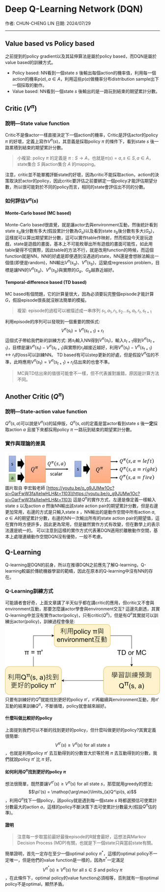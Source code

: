 # Deep Q-Learning Network (DQN)

作者: CHUN-CHENG LIN
日期: 2024/07/29

---

## Value based vs Policy based

之前提到的policy gradient以及其延伸算法是屬於policy based，而DQN是屬於value based的訓練方式。

+ Policy based: NN看到一個state $s$ 後輸出每個action的機率值，利用每一個action的機率$p(a), a \in A$，利用這些$p(a)$做機率分布distribution sample出下一個採取的動作。
+ Value based: NN看到一個state $s$ 後輸出的是一路玩到結束的期望累計分數。

## Critic ($V^\pi$)

### 說明—State value function

Critic不是像actor一樣直接決定下一個action的機率，Critic是評估actor的policy $\pi$ 的好壞，定義上寫作$V^\pi(s)$，其意義是採取policy $\pi$ 的條件下，看到state $s$ 後一路累積到結束的期望累計分數。

> 小複習: policy $\pi$ 的定義是 $\pi: S \to A$，也就是$\pi(s) = a, s \in S, a \in A$，state集合 $S$ 與action集合 $A$ 的mapping。

注意，critic並不能單獨評斷state的好壞，因為critic不能採取action，action的決策取決於actor的policy，因此critic要評估之前要綁定一個policy才能評估期望分數，所以很可能對於不同的policy而言，相同的state會評估出不同的分數。

### 如何評估$V^\pi(s)$

#### Monte-Carlo based (MC based)

Monte-Carlo based很直覺，就是讓actor去與environment互動，然後統計看到state $s_a$後分數有多大(假設累計分數為$G_a$)以及看到state $s_b$後分數有多大($G_b$)，這樣就可以算出期望累計分數，這可以實作table作映射，然而假設今天是玩遊戲，state是遊戲的畫面，基本上不可能枚舉出所有遊戲的畫面可能性，如此用table變得不切實際，因此table的方法不行，就是改用function的時候，而這個function就是NN，NN的好處是即便遇到沒遇過的state，NN還是會想辦法輸出一個值(即便是random)，NN輸出$V^\pi(s_a)、V^\pi(s_b)$，這變成regression problem，目標是讓NN的$V^\pi(s_a)、V^\pi(s_b)$與實際的$G_a、G_b$越靠近越好。

#### Temporal-difference based (TD based)

MC based有個問題，它的計算量很大，因為必須要玩完整個episode才能計算$G$，假設episode很長就沒辦法簡單的模擬。

> 複習: episode的過程可以被描述成一串序列 $s_1, a_1, r_1, s_2 ... s_t, a_t, r_t, s_{t + 1}$

利用episode的序列可以發現到一個重要的關係式:
$$V^\pi(s_t) = V^\pi(s_{t + 1}) + r_t$$這個式子帶給我們新的訓練方式:
將$s_t$輸入NN得到$V^\pi(s_t)$，輸入$s_{t+1}$得到$V^\pi(s_{t+1})$，目標是讓$V^\pi(s_t) - V^\pi(s_{t+1})$與實際的$r_t$越接近越好，利用$V^\pi(s_t) - V^\pi(s_{t+1}) \leftrightarrow r_t$的loss可以訓練NN。
TD based有可以step更新的好處，但是假設$V^\pi$估的不準，此時應用$V^\pi(s_t) = V^\pi(s_{t + 1}) + r_t$估出來的也會不準。

> MC與TD估出來的值很可能會不一樣，但不代表誰對誰錯，原因是計算方法不同。

## Another Critic ($Q^\pi$)

### 說明—State-action value function

$Q^\pi(s, a)$可以說是$V^\pi(s)$的延伸版，$Q^\pi(s, a)$的定義是當actor看到state $s$ 後**一定**採取action $a$ 且接下來都採用policy $\pi$ 一路玩到結束的期望累計分數。

### 實作與理論的差異

![Q_function說明1](./Q_function說明1.jpg)
圖片取自 李宏毅老師 [https://youtu.be/o_g9JUMw1Oc?si=OarFwW3faXeIwHLH&t=1103](https://youtu.be/o_g9JUMw1Oc?si=OarFwW3faXeIwHLH&t=1103)
這是$Q^\pi$的實作方式，左邊是像定義一樣輸入state $s$ 以及action $a$ 然後NN輸出該state action pair的期望累計分數，但是右邊更加常用，右邊的方式是只輸入state $s$ ，NN輸出的是動作空間中所有action $a, a \in A$的期望累計分數，右邊的NN一次輸出所有的state action pair的期望值，這在實作時方便許多，因此更為常用，但是雖然實作方式有改變，但在數學上的表示法還是統一的。
可以注意到這樣的實作方式代表著DQN適用於離散動作空間，基本上處理連續動作空間DQN沒有優勢，一般不考慮。

## Q-Learning

Q-learning是DQN的前身，所以在推導DQN之前應先了解Q-learning，Q-learning較屬於傳統機器學習的範疇，因此在原本的Q-learning中沒有NN的存在。

### Q-Learning訓練方式

可能讀者會好奇，上面文章講了半天似乎都在講critic的應用，但critic又不會與environment互動，那要怎麼讓actor學會與environment交互?
這邊先劇透，其實Q-learning中並沒有實作actor(policy)，只有critic($Q^\pi$)，但是有$Q^\pi$其實就可以訓練出actor(policy)，訓練過程會像是:
![Q-Learning訓練流程](./QLearning訓練流程.svg)
只要有訓練好的$Q^\pi$就能找到更好的policy $\pi'$，$\pi'$再繼續與environment互動，用$\pi'$互動的結果訓練$Q^\pi$，不斷循環，policy就會越來越好。

#### 什麼叫做比較好的policy

上面提到我們可以不斷的找到更好的policy，但什麼叫做更好的policy?其實定義很簡單:
$$V^{\pi'}(s) \geq V^\pi(s) \text{ for all state } s$$，也就是利用policy $\pi'$ 去互動得到的分數皆大於等於用 $\pi$ 去互動得到的分數，我們就說policy $\pi'$ 比 $\pi$ 好。

#### 如何利用$Q^\pi$找到更好的policy $\pi$

想法很簡單，既然要讓$V^{\pi'}(s) \geq V^\pi(s) \text{ for all state } s$，那麼就用greedy的想法:
$$\pi'(s) = \mathop{\arg\max}\limits_{a}Q^\pi(s, a)$$，利用$Q^\pi$找下一個policy，該policy就是遇到每一個state $s$ 時都選預估可使累計分數最大的action $a$，這樣的policy不斷決策下去可使累計分數最大(假設$Q^\pi$估的準)。

#### 證明

> 注意每一步取當前最好最後episode的R就會最好，這想法與Markov Decision Process (MDP)有關，也就是下一個state只與當前state有關。

簡單證明，首先一定存在至少一個optimal policy $\pi^*$，這樣的optimal policy不一定唯一，但是他們的value function是一樣的，因為$\pi^*$一定滿足$$V^{\pi^*}(s) \geq V^\pi(s) \text{ for all } s \in S \text{ and policy } \pi$$，在此條件下，optimal policy的value function必須相等，否則就有一些optimal policy不是optimal，顯然矛盾。
